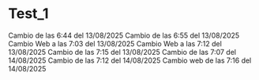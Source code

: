 # Test_1
Cambio de las 6:44 del 13/08/2025
Cambio de las 6:55 del 13/08/2025
Cambio Web a las 7:03 del 13/08/2025
Cambio Web a las 7:12 del 13/08/2025
Cambio de las 7:15 del 13/08/2025
Cambio de las 7:07 del 14/08/2025
Cambio de las 7:12 del 14/08/2025
Cambio web de las 7:16 del 14/08/2025  
